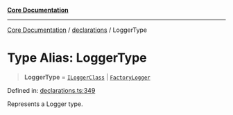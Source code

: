 [**Core Documentation**](../../README.md)

***

[Core Documentation](../../README.md) / [declarations](../README.md) / LoggerType

# Type Alias: LoggerType

> **LoggerType** = [`ILoggerClass`](ILoggerClass.md) \| [`FactoryLogger`](FactoryLogger.md)

Defined in: [declarations.ts:349](https://github.com/stonemjs/core/blob/3581a30de158e951ead319c3cc6abead0be9639f/src/declarations.ts#L349)

Represents a Logger type.
